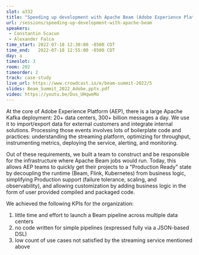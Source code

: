 ```yaml
---
slot: a332
title: "Speeding up development with Apache Beam (Adobe Experience Platform)"
url: /sessions/speeding-up-development-with-apache-beam
speakers:
 - Constantin Scacun
 - Alexander Falca
time_start: 2022-07-18 12:30:00 -0500 CDT
time_end:   2022-07-18 12:55:00 -0500 CDT
day: a
timeslot: 3
room: 202
timeorder: 2
track: case-study
live_url: https://www.crowdcast.io/e/beam-summit-2022/5
slides: Beam_Summit_2022_Adobe.pptx.pdf
video: https://youtu.be/Dus_UHqweMo
---
```


At the core of Adobe Experience Platform (AEP), there is a large Apache Kafka deployment: 20+ data centers, 300+ billion messages a day. We use it to import/export data for external customers and integrate internal solutions. Processing those events involves lots of boilerplate code and practices: understanding the streaming platform, optimizing for throughput, instrumenting metrics, deploying the service, alerting, and monitoring.
 
Out of these requirements, we built a team to construct and be responsible for the infrastructure where Apache Beam jobs would run. Today, this allows AEP teams to quickly get their projects to a "Production Ready" state by decoupling the runtime (Beam, Flink, Kubernetes) from business logic, simplifying Production support (failure tolerance, scaling, and observability), and allowing customization by adding business logic in the form of user provided compiled and packaged code.
  
We achieved the following KPIs for the organization: 
 1. little time and effort to launch a Beam pipeline across multiple data centers 
 2. no code written for simple pipelines (expressed fully via a JSON-based DSL) 
 3. low count of use cases not satisfied by the streaming service mentioned above